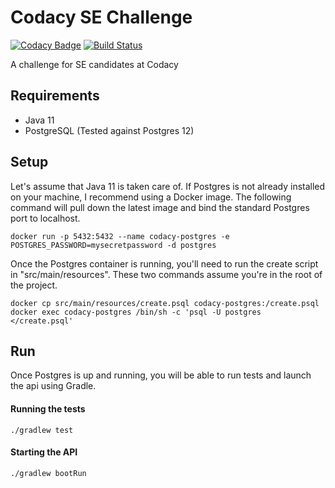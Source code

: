 # Codacy SE Challenge

[![Codacy Badge](https://api.codacy.com/project/badge/Grade/5535167864f54c8387df05d55df077e3)](https://www.codacy.com/manual/putman.dan/codacy-se-java?utm_source=github.com&amp;utm_medium=referral&amp;utm_content=dputman/codacy-se-java&amp;utm_campaign=Badge_Grade)
[![Build Status](https://travis-ci.org/dputman/codacy-se-java.svg?branch=master)](https://travis-ci.org/dputman/codacy-se-java)

A challenge for SE candidates at Codacy

## Requirements

* Java 11
* PostgreSQL (Tested against Postgres 12)


## Setup

Let's assume that Java 11 is taken care of.
If Postgres is not already installed on your machine, I recommend using a Docker image. The following command will pull down the latest image and bind the standard Postgres port to localhost.

```
docker run -p 5432:5432 --name codacy-postgres -e POSTGRES_PASSWORD=mysecretpassword -d postgres
```

Once the Postgres container is running, you'll need to run the create script in "src/main/resources". These two commands assume you're in the root of the project.

```
docker cp src/main/resources/create.psql codacy-postgres:/create.psql
docker exec codacy-postgres /bin/sh -c 'psql -U postgres </create.psql'
```

## Run

Once Postgres is up and running, you will be able to run tests and launch the api using Gradle.

#### Running the tests

```
./gradlew test
```

#### Starting the API

```
./gradlew bootRun
```
```